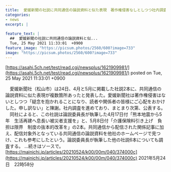 ```yaml
---
title:  愛媛新聞の社説に共同通信の論説資料と似た表現　著作権侵害なしとしつつ社内調査を進める  
categories:
- news
excerpt: |
  
feature_text: |
  ##  愛媛新聞の社説に共同通信の論説資料と似...
  Tue, 25 May 2021 11:33:01  +0900
feature_image: "https://picsum.photos/2560/600?image=733"
image: "https://picsum.photos/2560/600?image=733"
---
```


[https://asahi.5ch.net/test/read.cgi/newsplus/1621909981/](https://asahi.5ch.net/test/read.cgi/newsplus/1621909981/)
posted on Tue, 25 May 2021 11:33:01  +0900

<!--more-->

　愛媛新聞社（松山市）は24日、4月と5月に掲載した社説2本に、共同通信の論説資料に似た表現が複数箇所あったと発表した。愛媛新聞社は著作権侵害はないとしつつ「疑念を抱かれることになり、読者や関係者の皆様にご心配をおかけした。申し訳ない」と陳謝。社内調査を進めており、まとまり次第、公表する。 　同社によると、この社説は論説委員長が執筆した4月17日付「熊本地震から5年　生活再建へ息長い被災者支援を」と、5月8日付「介護保険料引き上げ　負担は限界　制度の抜本的改革を」の2本。共同通信から配信された関係記事に加え、配信対象外となっている共同通信の論説資料を他社のホームページで見つけ、これも参考にしたという。論説委員長が執筆した他の社説6本についても調査する。 …続きはソースで。 [https://mainichi.jp/articles/20210524/k00/00m/040/374000c](https://mainichi.jp/articles/20210524/k00/00m/040/374000c) 2021年5月24日　22時58分
